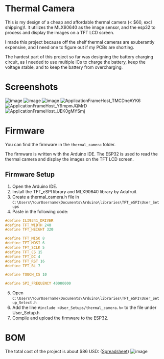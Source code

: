 # Thermal Camera
This is my design of a cheap and affordable thermal camera (< $60, excl shipping)!. It utilizes the MLX90640 as the image sensor, and the esp32 to process and display the images on a TFT LCD screen.

I made this project because off the shelf thermal cameras are exuberantly expensive, and I need one to figure out if my PCBs are shorting.


The hardest part of this project so far was designing the battery charging circuit, as I needed to use multiple ICs to charge the battery, keep the voltage stable, and to keep the battery from overcharging.

# Screenshots
![image](https://github.com/user-attachments/assets/bfb91cfb-b7ea-49b0-bfd7-bb6e16e3c23b)
![image](https://github.com/user-attachments/assets/1add7e58-f31c-4946-83b4-e436eafc33ac)
![image](https://github.com/user-attachments/assets/81084bf6-0700-4935-8a9e-a61ce22c64c9)
![ApplicationFrameHost_TMCDneAYK6](https://github.com/user-attachments/assets/63a3391f-17fa-4976-af4c-8b1de6973849)
![ApplicationFrameHost_Y9mpmJQMrD](https://github.com/user-attachments/assets/495972b4-3cc5-4822-8513-aee2b1932eef)
![ApplicationFrameHost_UEK0gMYSmj](https://github.com/user-attachments/assets/efeb5221-4169-493a-9d29-9d4537862ef4)

# Firmware
You can find the firmware in the `thermal_camera` folder.

The firmware is written with the Arduino IDE. The ESP32 is used to read the thermal camera and display the images on the TFT LCD screen.

## Firmware Setup
1. Open the Arduino IDE.
2. Install the TFT_eSPI library and MLX90640 library by Adafruit.
3. Create a thermal_camera.h file in `C:\Users\YourUsername\Documents\Arduino\libraries\TFT_eSPI\User_Setups`
4. Paste in the following code:
```c
#define ILI9341_DRIVER
#define TFT_WIDTH 240 
#define TFT_HEIGHT 320 

#define TFT_MISO 8 
#define TFT_MOSI 6 
#define TFT_SCLK 5 
#define TFT_CS 15 
#define TFT_DC 4 
#define TFT_RST 16 
#define TFT_BL 7 

#define TOUCH_CS 10

#define SPI_FREQUENCY 40000000
```
5. Open `C:\Users\YourUsername\Documents\Arduino\libraries\TFT_eSPI\User_Setup_Select.h`
6. Add the line `#include <User_Setups/thermal_camera.h>` to the file under User_Setup.h
7. Compile and upload the firmware to the ESP32.

# BOM
The total cost of the project is about $86 USD: ([Spreadsheet](https://docs.google.com/spreadsheets/d/1PjPY5GV_mC4sFPF-p1Rz1wbnOWLJnwNhDzCwLhk1jFM/edit?usp=sharing))
![image](https://github.com/user-attachments/assets/87b91846-bc1c-4bb3-9cc9-d8c753890469)

